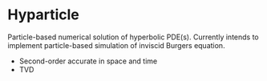 Hyparticle
==========

Particle-based numerical solution of hyperbolic PDE(s). Currently intends to implement particle-based simulation of inviscid Burgers equation.

- Second-order accurate in space and time
- TVD

